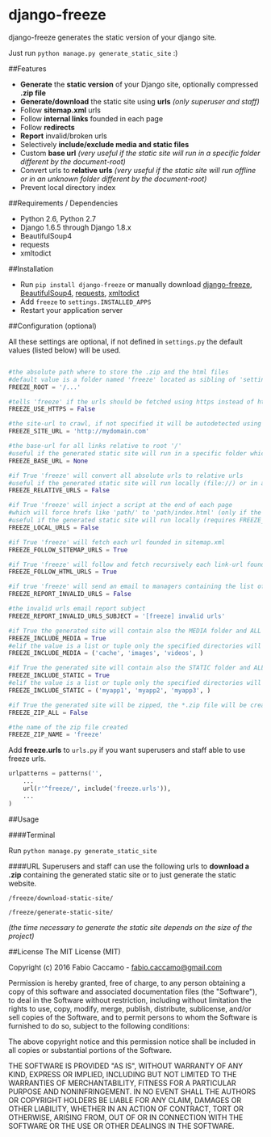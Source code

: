 # django-freeze
django-freeze generates the static version of your django site.

Just run ``python manage.py generate_static_site`` :)

##Features

- **Generate** the **static version** of your Django site, optionally compressed **.zip file**
- **Generate/download** the static site using **urls** *(only superuser and staff)*
- Follow **sitemap.xml** urls
- Follow **internal links** founded in each page
- Follow **redirects**
- **Report** invalid/broken urls
- Selectively **include/exclude media and static files**
- Custom **base url** *(very useful if the static site will run in a specific folder different by the document-root)*
- Convert urls to **relative urls** *(very useful if the static site will run offline or in an unknown folder different by the document-root)*
- Prevent local directory index

##Requirements / Dependencies
- Python 2.6, Python 2.7
- Django 1.6.5 through Django 1.8.x
- BeautifulSoup4
- requests
- xmltodict

##Installation
- Run ``pip install django-freeze`` or manually download [django-freeze](https://pypi.python.org/pypi/django-freeze), [BeautifulSoup4](https://pypi.python.org/pypi/beautifulsoup4), 
[requests](https://pypi.python.org/pypi/requests/), [xmltodict](https://pypi.python.org/pypi/xmltodict)
- Add ``freeze`` to ``settings.INSTALLED_APPS``
- Restart your application server

##Configuration (optional)

All these settings are optional, if not defined in ``settings.py`` the default values (listed below) will be used.

```python

#the absolute path where to store the .zip and the html files
#default value is a folder named 'freeze' located as sibling of 'settings.MEDIA_ROOT'
FREEZE_ROOT = '/...' 

#tells 'freeze' if the urls should be fetched using https instead of http protocol (only if FREEZE_SITE_URL is not defined)
FREEZE_USE_HTTPS = False

#the site-url to crawl, if not specified it will be autodetected using the sites app
FREEZE_SITE_URL = 'http://mydomain.com'

#the base-url for all links relative to root '/'
#useful if the generated static site will run in a specific folder which is not the document-root
FREEZE_BASE_URL = None

#if True 'freeze' will convert all absolute urls to relative urls
#useful if the generated static site will run locally (file://) or in an unknown folder which is not the document-root (only if FREEZE_BASE_URL is not defined)
FREEZE_RELATIVE_URLS = False

#if True 'freeze' will inject a script at the end of each page
#which will force hrefs like 'path/' to 'path/index.html' (only if the site is running under file://)
#useful if the generated static site will run locally (requires FREEZE_RELATIVE_URLS set to True) to prevent local directory index
FREEZE_LOCAL_URLS = False

#if True 'freeze' will fetch each url founded in sitemap.xml
FREEZE_FOLLOW_SITEMAP_URLS = True

#if True 'freeze' will follow and fetch recursively each link-url founded in each page
FREEZE_FOLLOW_HTML_URLS = True

#if true 'freeze' will send an email to managers containing the list of all invalid urls (404, 500, etc..)
FREEZE_REPORT_INVALID_URLS = False

#the invalid urls email report subject
FREEZE_REPORT_INVALID_URLS_SUBJECT = '[freeze] invalid urls'

#if True the generated site will contain also the MEDIA folder and ALL its content
FREEZE_INCLUDE_MEDIA = True
#elif the value is a list or tuple only the specified directories will be included
FREEZE_INCLUDE_MEDIA = ('cache', 'images', 'videos', )

#if True the generated site will contain also the STATIC folder and ALL its content
FREEZE_INCLUDE_STATIC = True
#elif the value is a list or tuple only the specified directories will be included
FREEZE_INCLUDE_STATIC = ('myapp1', 'myapp2', 'myapp3', )

#if True the generated site will be zipped, the *.zip file will be created in FREEZE_ROOT
FREEZE_ZIP_ALL = False

#the name of the zip file created
FREEZE_ZIP_NAME = 'freeze' 
```
Add **freeze.urls** to ``urls.py`` if you want superusers and staff able to use freeze urls.

```python
urlpatterns = patterns('',
    ...
    url(r'^freeze/', include('freeze.urls')),
    ...
)
```

##Usage

####Terminal

Run ``python manage.py generate_static_site`` 

####URL
Superusers and staff can use the following urls to **download a .zip** containing the generated static site or to just generate the static website.

``/freeze/download-static-site/``

``/freeze/generate-static-site/``

*(the time necessary to generate the static site depends on the size of the project)*

##License
The MIT License (MIT)

Copyright (c) 2016 Fabio Caccamo - fabio.caccamo@gmail.com

Permission is hereby granted, free of charge, to any person obtaining a copy
of this software and associated documentation files (the "Software"), to deal
in the Software without restriction, including without limitation the rights
to use, copy, modify, merge, publish, distribute, sublicense, and/or sell
copies of the Software, and to permit persons to whom the Software is
furnished to do so, subject to the following conditions:

The above copyright notice and this permission notice shall be included in
all copies or substantial portions of the Software.

THE SOFTWARE IS PROVIDED "AS IS", WITHOUT WARRANTY OF ANY KIND, EXPRESS OR
IMPLIED, INCLUDING BUT NOT LIMITED TO THE WARRANTIES OF MERCHANTABILITY,
FITNESS FOR A PARTICULAR PURPOSE AND NONINFRINGEMENT. IN NO EVENT SHALL THE
AUTHORS OR COPYRIGHT HOLDERS BE LIABLE FOR ANY CLAIM, DAMAGES OR OTHER
LIABILITY, WHETHER IN AN ACTION OF CONTRACT, TORT OR OTHERWISE, ARISING FROM,
OUT OF OR IN CONNECTION WITH THE SOFTWARE OR THE USE OR OTHER DEALINGS IN
THE SOFTWARE.

